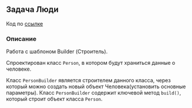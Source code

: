 ## Задача Люди
Код по [ссылке](https://github.com/A-Sakhmina/netology_patterns_creational/tree/master/src/main/java)

### Описание 
Работа с шаблоном Builder (Строитель).

Спроектирован класс `Person`, в котором будут храниться данные о человеке.

Класс `PersonBuilder` является строителем данного класса, 
через который можно создать новый объект Человека(установить основные параметры).
Класс `PersonBuilder` содержит ключевой метод `build()`, который строит объект класса `Person`.

